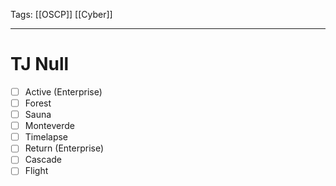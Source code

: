 Tags: [[OSCP]] [[Cyber]]

---
# TJ Null
- [ ] Active (Enterprise)
- [ ] Forest
- [ ] Sauna
- [ ] Monteverde
- [ ] Timelapse
- [ ] Return (Enterprise)
- [ ] Cascade
- [ ] Flight